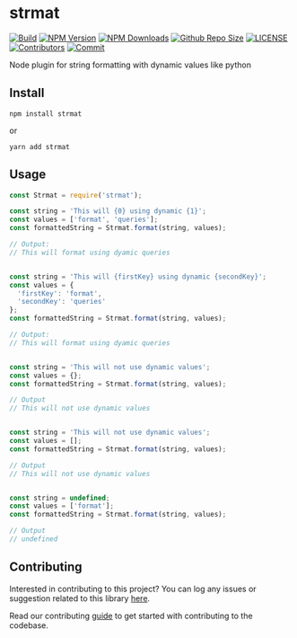 # strmat

[![Build](https://github.com/arshadkazmi42/strmat/actions/workflows/nodejs.yml/badge.svg)](https://github.com/arshadkazmi42/strmat/actions/workflows/nodejs.yml)
[![NPM Version](https://img.shields.io/npm/v/strmat.svg)](https://www.npmjs.com/package/strmat)
[![NPM Downloads](https://img.shields.io/npm/dt/strmat.svg)](https://www.npmjs.com/package/strmat)
[![Github Repo Size](https://img.shields.io/github/repo-size/arshadkazmi42/strmat.svg)](https://github.com/arshadkazmi42/strmat)
[![LICENSE](https://img.shields.io/npm/l/strmat.svg)](https://github.com/arshadkazmi42/strmat/blob/master/LICENSE)
[![Contributors](https://img.shields.io/github/contributors/arshadkazmi42/strmat.svg)](https://github.com/arshadkazmi42/strmat/graphs/contributors)
[![Commit](https://img.shields.io/github/last-commit/arshadkazmi42/strmat.svg)](https://github.com/arshadkazmi42/strmat/commits/master)

Node plugin for string formatting with dynamic values like python

## Install

```
npm install strmat
```

or

```
yarn add strmat
```

## Usage

```js
const Strmat = require('strmat');

const string = 'This will {0} using dynamic {1}';
const values = ['format', 'queries'];
const formattedString = Strmat.format(string, values);

// Output:
// This will format using dyamic queries


const string = 'This will {firstKey} using dynamic {secondKey}';
const values = {
  'firstKey': 'format',
  'secondKey': 'queries'
};
const formattedString = Strmat.format(string, values);

// Output:
// This will format using dyamic queries


const string = 'This will not use dynamic values';
const values = {};
const formattedString = Strmat.format(string, values);

// Output
// This will not use dynamic values


const string = 'This will not use dynamic values';
const values = [];
const formattedString = Strmat.format(string, values);

// Output
// This will not use dynamic values


const string = undefined;
const values = ['format'];
const formattedString = Strmat.format(string, values);

// Output
// undefined
```

## Contributing

Interested in contributing to this project?
You can log any issues or suggestion related to this library [here](https://github.com/arshadkazmi42/strmat/issues/new).

Read our contributing [guide](CONTRIBUTING.md) to get started with contributing to the codebase.
